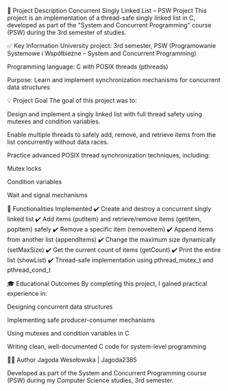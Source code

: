📝 Project Description
Concurrent Singly Linked List – PSW Project
This project is an implementation of a thread-safe singly linked list in C, developed as part of the "System and Concurrent Programming" course (PSW) during the 3rd semester of studies.

✅ Key Information
University project: 3rd semester, PSW (Programowanie Systemowe i Współbieżne – System and Concurrent Programming)

Programming language: C with POSIX threads (pthreads)

Purpose: Learn and implement synchronization mechanisms for concurrent data structures

💡 Project Goal
The goal of this project was to:

Design and implement a singly linked list with full thread safety using mutexes and condition variables.

Enable multiple threads to safely add, remove, and retrieve items from the list concurrently without data races.

Practice advanced POSIX thread synchronization techniques, including:

Mutex locks

Condition variables

Wait and signal mechanisms

🔧 Functionalities Implemented
✔️ Create and destroy a concurrent singly linked list
✔️ Add items (putItem) and retrieve/remove items (getItem, popItem) safely
✔️ Remove a specific item (removeItem)
✔️ Append items from another list (appendItems)
✔️ Change the maximum size dynamically (setMaxSize)
✔️ Get the current count of items (getCount)
✔️ Print the entire list (showList)
✔️ Thread-safe implementation using pthread_mutex_t and pthread_cond_t

🎓 Educational Outcomes
By completing this project, I gained practical experience in:

Designing concurrent data structures

Implementing safe producer-consumer mechanisms

Using mutexes and condition variables in C

Writing clean, well-documented C code for system-level programming

👩‍💻 Author
Jagoda Wesołowska | Jagoda2385

Developed as part of the System and Concurrent Programming course (PSW) during my Computer Science studies, 3rd semester.


